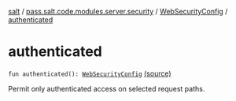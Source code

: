 [salt](../../index.md) / [pass.salt.code.modules.server.security](../index.md) / [WebSecurityConfig](index.md) / [authenticated](./authenticated.md)

# authenticated

`fun authenticated(): `[`WebSecurityConfig`](index.md) [(source)](https://github.com/kurbaniec-tgm/salt/tree/master/code/modules/server/security/WebSecurityConfig.kt#L102)

Permit only authenticated access on selected request paths.

